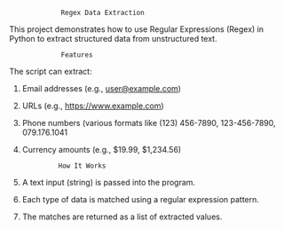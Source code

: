                  Regex Data Extraction

This project demonstrates how to use Regular Expressions (Regex) in Python to extract structured data from unstructured text.

                 Features

The script can extract:

1. Email addresses (e.g., user@example.com)

2. URLs (e.g., https://www.example.com)

3. Phone numbers (various formats like (123) 456-7890, 123-456-7890, 079.176.1041

4. Currency amounts (e.g., $19.99, $1,234.56)

                How It Works

1. A text input (string) is passed into the program.

2. Each type of data is matched using a regular expression pattern.

3. The matches are returned as a list of extracted values.
